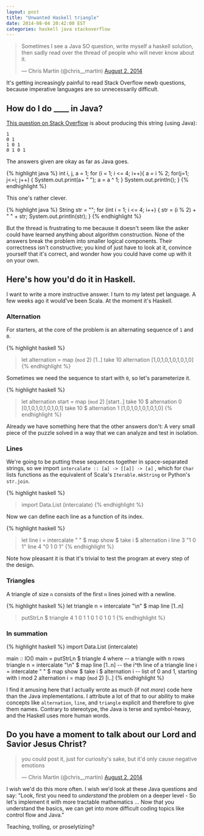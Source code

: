 ```yaml
---
layout: post
title: "Unwanted Haskell triangle"
date: 2014-08-04 20:42:00 EST
categories: haskell java stackoverflow
---
```


<blockquote class="twitter-tweet" lang="en"><p>Sometimes I see a Java SO
question, write myself a haskell solution, then sadly read over the thread of
people who will never know about it.</p>&mdash; Chris Martin (@chris__martin)
<a href="https://twitter.com/chris__martin/statuses/495434666623909889">August
2, 2014</a></blockquote>

It's getting increasingly painful to read Stack Overflow newb questions,
because imperative languages are so unnecessarily difficult.

## How do I do \_\_\_\_ in Java?

[This question on Stack Overflow][stackoverflow] is about producing this string
(using Java):

    1
    0 1
    1 0 1
    0 1 0 1

The answers given are okay as far as Java goes.

{% highlight java %}
int i, j, a = 1;
for (i = 1; i <= 4; i++){
    a = i % 2;
    for(j=1; j<=i; j++) {
        System.out.print(a+ " ");
        a = a ^ 1;
    }
    System.out.println();
}
{% endhighlight %}

This one's rather clever.

{% highlight java %}
String str = "";
for (int i = 1; i <= 4; i++) {
    str = (i % 2) + " " + str;
    System.out.println(str);
}
{% endhighlight %}

But the thread is frustrating to me because it doesn't seem like the asker
could have learned anything about algorithm construction. None of the answers
break the problem into smaller logical components. Their correctness isn't
constructive; you kind of just have to look at it, convince yourself that it's
correct, and wonder how you could have come up with it on your own.

## Here's how you'd do it in Haskell.

I want to write a more instructive answer. I turn to my latest pet language. A
few weeks ago it would've been Scala. At the moment it's Haskell.

### Alternation

For starters, at the core of the problem is an alternating sequence of `1` and
`0`.

{% highlight haskell %}
> let alternation = map (`mod` 2) [1..]
> take 10 alternation
[1,0,1,0,1,0,1,0,1,0]
{% endhighlight %}

Sometimes we need the sequence to start with `0`, so let's parameterize it.

{% highlight haskell %}
> let alternation start = map (`mod` 2) [start..]
> take 10 $ alternation 0
[0,1,0,1,0,1,0,1,0,1]
> take 10 $ alternation 1
[1,0,1,0,1,0,1,0,1,0]
{% endhighlight %}

Already we have something here that the other answers don't: A very small piece
of the puzzle solved in a way that we can analyze and test in isolation.

### Lines

We're going to be putting these sequences together in space-separated strings,
so we import `intercalate :: [a] -> [[a]] -> [a]` , which for `Char` lists
functions as the equivalent of Scala's `Iterable.mkString` or Python's
`str.join`.

{% highlight haskell %}
> import Data.List (intercalate)
{% endhighlight %}

Now we can define each line as a function of its index.

{% highlight haskell %}
> let line i = intercalate " " $ map show $ take i $ alternation i
> line 3
"1 0 1"
> line 4
"0 1 0 1"
{% endhighlight %}

Note how pleasant it is that it's trivial to test the program at every step of
the design.

### Triangles

A triangle of size `n` consists of the first `n` lines joined with a newline.

{% highlight haskell %}
let triangle n = intercalate "\n" $ map line [1..n]
> putStrLn $ triangle 4
1
0 1
1 0 1
0 1 0 1
{% endhighlight %}

### In summation

{% highlight haskell %}
import Data.List (intercalate)

main :: IO()
main = putStrLn $ triangle 4
  where
    -- a triangle with n rows
    triangle n = intercalate "\n" $ map line [1..n]
    -- the i^th line of a triangle
    line i = intercalate " " $ map show $ take i $ alternation i
    -- list of 0 and 1, starting with i mod 2
    alternation i = map (`mod` 2) [i..]
{% endhighlight %}

I find it amusing here that I actually wrote as much (if not *more*) code here
than the Java implementations. I attribute a lot of that to our ability to make
concepts like `alternation`, `line`, and `triangle` explicit and therefore to
give them names. Contrary to stereotype, the Java is terse and symbol-heavy,
and the Haskell uses more human words.

## Do you have a moment to talk about our Lord and Savior Jesus Christ?

<blockquote class="twitter-tweet" lang="en"><p>you could post it, just for
curiosity&#39;s sake, but it&#39;d only cause negative emotions</p>&mdash;
Chris Martin (@chris__martin) <a
href="https://twitter.com/chris__martin/statuses/495434954399285248">August 2,
2014</a></blockquote>

I wish we'd do this more often. I wish we'd look at these Java questions and 
say: "Look, first you need to *understand* the problem on a deeper level - So
let's implement it with more tractable mathematics ... Now that you understand
the basics, we can get into more difficult coding topics like control flow and
Java."

Teaching, trolling, or proselytizing?

[stackoverflow]: https://stackoverflow.com/questions/25091218/print-triangle-pattern-using-java
